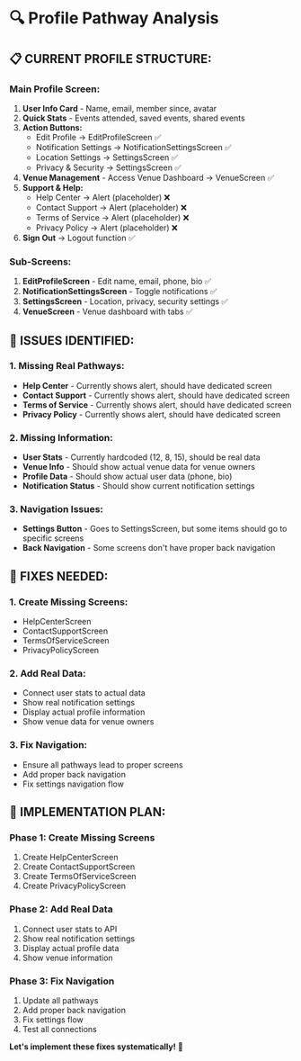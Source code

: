 # 🔍 Profile Pathway Analysis

## 📋 **CURRENT PROFILE STRUCTURE:**

### **Main Profile Screen:**
1. **User Info Card** - Name, email, member since, avatar
2. **Quick Stats** - Events attended, saved events, shared events
3. **Action Buttons:**
   - Edit Profile → EditProfileScreen ✅
   - Notification Settings → NotificationSettingsScreen ✅
   - Location Settings → SettingsScreen ✅
   - Privacy & Security → SettingsScreen ✅
4. **Venue Management** - Access Venue Dashboard → VenueScreen ✅
5. **Support & Help:**
   - Help Center → Alert (placeholder) ❌
   - Contact Support → Alert (placeholder) ❌
   - Terms of Service → Alert (placeholder) ❌
   - Privacy Policy → Alert (placeholder) ❌
6. **Sign Out** → Logout function ✅

### **Sub-Screens:**
1. **EditProfileScreen** - Edit name, email, phone, bio ✅
2. **NotificationSettingsScreen** - Toggle notifications ✅
3. **SettingsScreen** - Location, privacy, security settings ✅
4. **VenueScreen** - Venue dashboard with tabs ✅

## 🚨 **ISSUES IDENTIFIED:**

### **1. Missing Real Pathways:**
- **Help Center** - Currently shows alert, should have dedicated screen
- **Contact Support** - Currently shows alert, should have dedicated screen
- **Terms of Service** - Currently shows alert, should have dedicated screen
- **Privacy Policy** - Currently shows alert, should have dedicated screen

### **2. Missing Information:**
- **User Stats** - Currently hardcoded (12, 8, 15), should be real data
- **Venue Info** - Should show actual venue data for venue owners
- **Profile Data** - Should show actual user data (phone, bio)
- **Notification Status** - Should show current notification settings

### **3. Navigation Issues:**
- **Settings Button** - Goes to SettingsScreen, but some items should go to specific screens
- **Back Navigation** - Some screens don't have proper back navigation

## 🎯 **FIXES NEEDED:**

### **1. Create Missing Screens:**
- HelpCenterScreen
- ContactSupportScreen
- TermsOfServiceScreen
- PrivacyPolicyScreen

### **2. Add Real Data:**
- Connect user stats to actual data
- Show real notification settings
- Display actual profile information
- Show venue data for venue owners

### **3. Fix Navigation:**
- Ensure all pathways lead to proper screens
- Add proper back navigation
- Fix settings navigation flow

## 📝 **IMPLEMENTATION PLAN:**

### **Phase 1: Create Missing Screens**
1. Create HelpCenterScreen
2. Create ContactSupportScreen
3. Create TermsOfServiceScreen
4. Create PrivacyPolicyScreen

### **Phase 2: Add Real Data**
1. Connect user stats to API
2. Show real notification settings
3. Display actual profile data
4. Show venue information

### **Phase 3: Fix Navigation**
1. Update all pathways
2. Add proper back navigation
3. Fix settings flow
4. Test all connections

**Let's implement these fixes systematically!** 🔧 